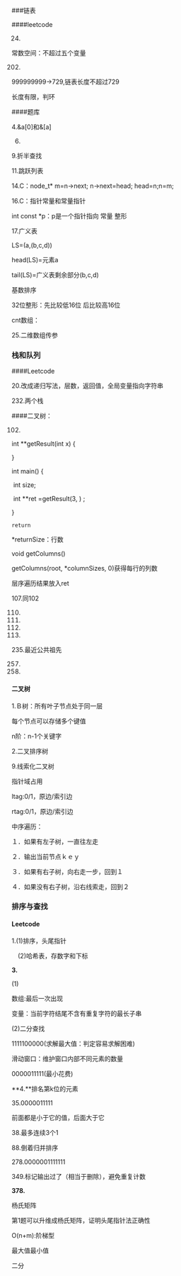 ###链表

####leetcode

24.

常数空间：不超过五个变量

202.

999999999->729,链表长度不超过729

长度有限，判环

####题库

4.&a[0]和&[a]

6.

9.折半查找	

11.跳跃列表

14.C：node_t* m=n->next; n->next=head; head=n;n=m; 

16.C：指针常量和常量指针

int const *p：p是一个指针指向 常量 整形

17.广义表

LS=(a,(b,c,d))

head(LS)=元素a

tail(LS)=广义表剩余部分(b,c,d)

基数排序

32位整形：先比较低16位 后比较高16位

cnt数组：

25.二维数组传参



### 栈和队列

####Leetcode

20.改成递归写法，层数，返回值，全局变量指向字符串

232.两个栈



####二叉树：

102.

int **getResult(int x) {

}

int main() {

​	int size;

​	int **ret =getResult(3, ) ;

}

```
return 
```

*returnSize：行数

void getColumns()

getColumns(root, *columnSizes, 0)获得每行的列数

层序遍历结果放入ret



107.同102

110.

112.

111.

226.

235.最近公共祖先

257.

297.

#### 二叉树

1.Ｂ树：所有叶子节点处于同一层

每个节点可以存储多个键值

n阶：n-1个关键字

2.二叉排序树

9.线索化二叉树

指针域占用

ltag:0/1，原边/索引边

rtag:0/1，原边/索引边

中序遍历：

１．如果有左子树，一直往左走

２．输出当前节点ｋｅｙ

３．如果有右子树，向右走一步，回到１

４．如果没有右子树，沿右线索走，回到２

### 排序与查找

#### Leetcode

1.(1)排序，头尾指针

　(2)哈希表，存数字和下标

**3.**

(1)

数组:最后一次出现

变量：当前字符结尾不含有重复字符的最长子串

(2)二分查找

1111100000(求解最大值：判定容易求解困难)

滑动窗口：维护窗口内部不同元素的数量

0000011111(最小花费)

**4.**排名第k位的元素

35.0000011111

前面都是小于它的值，后面大于它

38.最多连续3个1

88.倒着归并排序

278.0000001111111

349.标记输出过了（相当于删除），避免重复计数

**378.**

杨氏矩阵

第1题可以升维成杨氏矩阵，证明头尾指针法正确性

O(n+m):阶梯型

最大值最小值

二分
